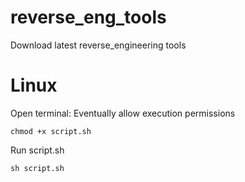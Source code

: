 # reverse_eng_tools
Download latest reverse_engineering tools

# Linux

Open terminal:
Eventually allow execution permissions

```
chmod +x script.sh
```

Run script.sh
```
sh script.sh
```




